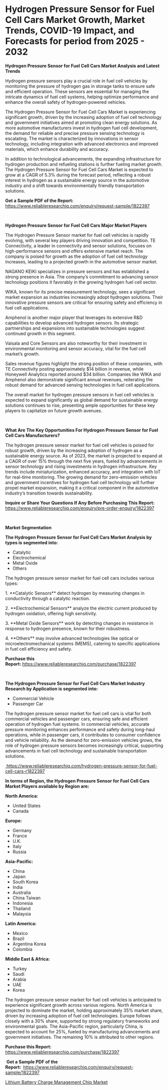 <p><h1>Hydrogen Pressure Sensor for Fuel Cell Cars Market Growth, Market Trends, COVID-19 Impact, and Forecasts for period from 2025 - 2032</h1></p><p><strong>Hydrogen Pressure Sensor for Fuel Cell Cars Market Analysis and Latest Trends</strong></p>
<p><p>Hydrogen pressure sensors play a crucial role in fuel cell vehicles by monitoring the pressure of hydrogen gas in storage tanks to ensure safe and efficient operation. These sensors are essential for managing the intricate dynamics of fuel cell systems, helping optimize performance and enhance the overall safety of hydrogen-powered vehicles.</p><p>The Hydrogen Pressure Sensor for Fuel Cell Cars Market is experiencing significant growth, driven by the increasing adoption of fuel cell technology and government initiatives aimed at promoting clean energy solutions. As more automotive manufacturers invest in hydrogen fuel cell development, the demand for reliable and precise pressure sensing technology is escalating. The market is characterized by innovations in sensor technology, including integration with advanced electronics and improved materials, which enhance durability and accuracy.</p><p>In addition to technological advancements, the expanding infrastructure for hydrogen production and refueling stations is further fueling market growth. The Hydrogen Pressure Sensor for Fuel Cell Cars Market is expected to grow at a CAGR of 5.3% during the forecast period, reflecting a robust interest in hydrogen as a sustainable energy source in the automotive industry and a shift towards environmentally friendly transportation solutions.</p></p>
<p><strong>Get a Sample PDF of the Report:&nbsp;</strong> <a href="https://www.reliableresearchiq.com/enquiry/request-sample/1822397?utm_campaign=2232&utm_medium=2&utm_source=Github&utm_content=ia&utm_term=13022025&utm_id=hydrogen-pressure-sensor-for-fuel-cell-cars">https://www.reliableresearchiq.com/enquiry/request-sample/1822397</a></p>
<p>&nbsp;</p>
<p><strong>Hydrogen Pressure Sensor for Fuel Cell Cars Major Market Players</strong></p>
<p><p>The Hydrogen Pressure Sensor market for fuel cell vehicles is rapidly evolving, with several key players driving innovation and competition. TE Connectivity, a leader in connectivity and sensor solutions, focuses on high-performance sensors and offers extensive market reach. The company is poised for growth as the adoption of fuel cell technology increases, leading to a projected growth in the automotive sensor market.</p><p>NAGANO KEIKI specializes in pressure sensors and has established a strong presence in Asia. The company’s commitment to advancing sensor technology positions it favorably in the growing hydrogen fuel cell sector. </p><p>WIKA, known for its precise measurement technology, sees a significant market expansion as industries increasingly adopt hydrogen solutions. Their innovative pressure sensors are critical for ensuring safety and efficiency in fuel cell applications.</p><p>Amphenol is another major player that leverages its extensive R&D capabilities to develop advanced hydrogen sensors. Its strategic partnerships and expansions into sustainable technologies suggest continued growth in this segment.</p><p>Vaisala and Core Sensors are also noteworthy for their investment in environmental monitoring and sensor accuracy, vital for the fuel cell market’s growth.</p><p>Sales revenue figures highlight the strong position of these companies, with TE Connectivity posting approximately $14 billion in revenue, while Honeywell Analytics reported around $34 billion. Companies like WIKA and Amphenol also demonstrate significant annual revenues, reiterating the robust demand for advanced sensing technologies in fuel cell applications.</p><p>The overall market for hydrogen pressure sensors in fuel cell vehicles is expected to expand significantly as global demand for sustainable energy solutions continues to rise, presenting ample opportunities for these key players to capitalize on future growth avenues.</p></p>
<p>&nbsp;</p>
<p><strong>What Are The Key Opportunities For Hydrogen Pressure Sensor for Fuel Cell Cars Manufacturers?</strong></p>
<p><p>The hydrogen pressure sensor market for fuel cell vehicles is poised for robust growth, driven by the increasing adoption of hydrogen as a sustainable energy source. As of 2023, the market is projected to expand at a CAGR of over 15% through the next five years, fueled by advancements in sensor technology and rising investments in hydrogen infrastructure. Key trends include miniaturization, enhanced accuracy, and integration with IoT for real-time monitoring. The growing demand for zero-emission vehicles and government incentives for hydrogen fuel cell technology will further propel market expansion, making it a critical component in the automotive industry’s transition towards sustainability.</p></p>
<p><strong>Inquire or Share Your Questions If Any Before Purchasing This Report:</strong> <a href="https://www.reliableresearchiq.com/enquiry/pre-order-enquiry/1822397?utm_campaign=2232&utm_medium=2&utm_source=Github&utm_content=ia&utm_term=13022025&utm_id=hydrogen-pressure-sensor-for-fuel-cell-cars">https://www.reliableresearchiq.com/enquiry/pre-order-enquiry/1822397</a></p>
<p>&nbsp;</p>
<p><strong>Market Segmentation</strong></p>
<p><strong>The Hydrogen Pressure Sensor for Fuel Cell Cars Market Analysis by types is segmented into:</strong></p>
<p><ul><li>Catalytic</li><li>Electrochemical</li><li>Metal Oxide</li><li>Others</li></ul></p>
<p><p>The hydrogen pressure sensor market for fuel cell cars includes various types: </p><p>1. **Catalytic Sensors** detect hydrogen by measuring changes in conductivity through a catalytic reaction.  </p><p>2. **Electrochemical Sensors** analyze the electric current produced by hydrogen oxidation, offering high sensitivity.  </p><p>3. **Metal Oxide Sensors** work by detecting changes in resistance in response to hydrogen presence, known for their robustness.  </p><p>4. **Others** may involve advanced technologies like optical or microelectromechanical systems (MEMS), catering to specific applications in fuel cell efficiency and safety.</p></p>
<p><strong>Purchase this Report:&nbsp;</strong><a href="https://www.reliableresearchiq.com/purchase/1822397?utm_campaign=2232&utm_medium=2&utm_source=Github&utm_content=ia&utm_term=13022025&utm_id=hydrogen-pressure-sensor-for-fuel-cell-cars">https://www.reliableresearchiq.com/purchase/1822397</a></p>
<p>&nbsp;</p>
<p><strong>The Hydrogen Pressure Sensor for Fuel Cell Cars Market Industry Research by Application is segmented into:</strong></p>
<p><ul><li>Commercial Vehicle</li><li>Passenger Car</li></ul></p>
<p><p>The hydrogen pressure sensor market for fuel cell cars is vital for both commercial vehicles and passenger cars, ensuring safe and efficient operation of hydrogen fuel systems. In commercial vehicles, accurate pressure monitoring enhances performance and safety during long-haul operations, while in passenger cars, it contributes to consumer confidence and vehicle reliability. As the demand for zero-emission vehicles grows, the role of hydrogen pressure sensors becomes increasingly critical, supporting advancements in fuel cell technology and sustainable transportation solutions.</p></p>
<p><a href="https://www.reliableresearchiq.com/hydrogen-pressure-sensor-for-fuel-cell-cars-r1822397?utm_campaign=2232&utm_medium=2&utm_source=Github&utm_content=ia&utm_term=13022025&utm_id=hydrogen-pressure-sensor-for-fuel-cell-cars">&nbsp;https://www.reliableresearchiq.com/hydrogen-pressure-sensor-for-fuel-cell-cars-r1822397</a></p>
<p><strong>In terms of Region, the Hydrogen Pressure Sensor for Fuel Cell Cars Market Players available by Region are:</strong></p>
<p>
    <p> <strong> North America: </strong>
        <ul>
            <li>United States</li>
            <li>Canada</li>
        </ul>
        </p> 
    <p> <strong> Europe: </strong>
        <ul>
            <li>Germany</li>
            <li>France</li>
            <li>U.K.</li>
            <li>Italy</li>
            <li>Russia</li>
        </ul>
        </p> 
    <p> <strong> Asia-Pacific: </strong>
        <ul>
            <li>China</li>
            <li>Japan</li>
            <li>South Korea</li>
            <li>India</li>
            <li>Australia</li>
            <li>China Taiwan</li>
            <li>Indonesia</li>
            <li>Thailand</li>
            <li>Malaysia</li>
        </ul>
        </p> 
    <p> <strong> Latin America: </strong>
        <ul>
            <li>Mexico</li>
            <li>Brazil</li>
            <li>Argentina Korea</li>
            <li>Colombia</li>
        </ul>
        </p> 
    <p> <strong> Middle East & Africa: </strong>
        <ul>
            <li>Turkey</li>
            <li>Saudi</li>
            <li>Arabia</li>
            <li>UAE</li>
            <li>Korea</li>
        </ul>
    </p>
    </p>
<p><p>The hydrogen pressure sensor market for fuel cell vehicles is anticipated to experience significant growth across various regions. North America is projected to dominate the market, holding approximately 35% market share, driven by increasing adoption of fuel cell technologies. Europe follows closely with a 30% share, supported by strong regulatory frameworks and environmental goals. The Asia-Pacific region, particularly China, is expected to account for 25%, fueled by manufacturing advancements and government initiatives. The remaining 10% is attributed to other regions.</p></p>
<p><strong>Purchase this Report: </strong><a href="https://www.reliableresearchiq.com/purchase/1822397?utm_campaign=2232&utm_medium=2&utm_source=Github&utm_content=ia&utm_term=13022025&utm_id=hydrogen-pressure-sensor-for-fuel-cell-cars">https://www.reliableresearchiq.com/purchase/1822397</a></p>
<p>&nbsp;<strong>Get a Sample PDF of the Report:&nbsp;&nbsp;</strong><a href="https://www.reliableresearchiq.com/enquiry/request-sample/1822397?utm_campaign=2232&utm_medium=2&utm_source=Github&utm_content=ia&utm_term=13022025&utm_id=hydrogen-pressure-sensor-for-fuel-cell-cars">https://www.reliableresearchiq.com/enquiry/request-sample/1822397</a></p>
<p><strong></strong></p>
<p><p><a href="https://github.com/kbollin866/Market-Research-Report-List-1/blob/main/lithium-battery-charge-management-chip-market.md?utm_campaign=2232&utm_medium=2&utm_source=Github&utm_content=ia&utm_term=13022025&utm_id=hydrogen-pressure-sensor-for-fuel-cell-cars">Lithium Battery Charge Management Chip Market</a></p></p>